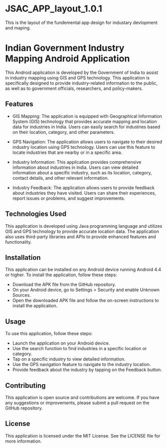 # JSAC_APP_layout_1.0.1
This is the layout of the fundemental app design for industary devlopment and maping.


# Indian Government Industry Mapping Android Application
This Android application is developed by the Government of India to assist in industry mapping using GIS and GPS technology. This application is specifically designed to provide industry-related information to the public, as well as to government officials, researchers, and policy-makers.

## Features
  * GIS Mapping: The application is equipped with Geographical Information System (GIS) technology that provides accurate mapping and location data for industries in India. Users can easily search for industries based on their location, category, and other parameters.

  * GPS Navigation: The application allows users to navigate to their desired industry location using GPS technology. Users can use this feature to locate industries that are nearby or in a specific area.

  * Industry Information: This application provides comprehensive information about industries in India. Users can view detailed information about a specific industry, such as its location, category, contact details, and other relevant information.

  * Industry Feedback: The application allows users to provide feedback about industries they have visited. Users can share their experiences, report issues or problems, and suggest improvements.

## Technologies Used
This application is developed using Java programming language and utilizes GIS and GPS technology to provide accurate location data. The application also uses third-party libraries and APIs to provide enhanced features and functionality.

## Installation
This application can be installed on any Android device running Android 4.4 or higher. To install the application, follow these steps:

  * Download the APK file from the GitHub repository.
  * On your Android device, go to Settings > Security and enable Unknown Sources.
  * Open the downloaded APK file and follow the on-screen instructions to install the application.
  
## Usage
To use this application, follow these steps:

  * Launch the application on your Android device.
  * Use the search function to find industries in a specific location or category.
  * Tap on a specific industry to view detailed information.
  * Use the GPS navigation feature to navigate to the industry location.
  * Provide feedback about the industry by tapping on the Feedback button.
  
## Contributing
This application is open source and contributions are welcome. If you have any suggestions or improvements, please submit a pull request on the GitHub repository.

## License
This application is licensed under the MIT License. See the LICENSE file for more information.
